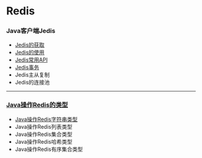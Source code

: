 # Redis

### Java客户端Jedis
* [Jedis的获取](https://github.com/Cynaith/Redis/blob/master/src/main/java/com/ly/redis/Jedis/getJedis.md)
* [Jedis的使用](https://github.com/Cynaith/Redis/blob/master/src/main/java/com/ly/redis/Jedis/useJedis.md)
* [Jedis常用API](https://github.com/Cynaith/Redis/blob/master/src/main/java/com/ly/redis/Jedis/apiForJedis.md)
* [Jedis事务](https://github.com/Cynaith/Redis/blob/master/src/main/java/com/ly/redis/Jedis/jedisAffairs.md)
* Jedis主从复制
* Jedis的连接池
---
### [Java操作Redis的类型](https://github.com/Cynaith/Redis/tree/master/src/main/java/com/ly/redis/DataType)
* [Java操作Redis字符串类型](https://github.com/Cynaith/Redis/blob/master/src/main/java/com/ly/redis/DataType/String.md)
* Java操作Redis列表类型
* Java操作Redis集合类型
* Java操作Redis哈希类型
* Java操作Redis有序集合类型
